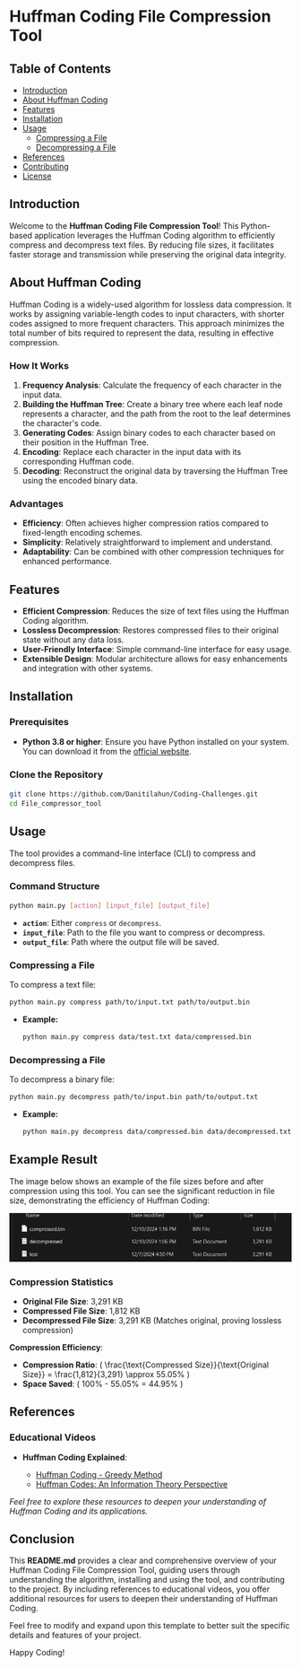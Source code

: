 # Huffman Coding File Compression Tool

## Table of Contents

- [Introduction](#introduction)
- [About Huffman Coding](#about-huffman-coding)
- [Features](#features)
- [Installation](#installation)
- [Usage](#usage)
  - [Compressing a File](#compressing-a-file)
  - [Decompressing a File](#decompressing-a-file)
- [References](#references)
- [Contributing](#contributing)
- [License](#license)

## Introduction

Welcome to the **Huffman Coding File Compression Tool**! This Python-based application leverages the Huffman Coding algorithm to efficiently compress and decompress text files. By reducing file sizes, it facilitates faster storage and transmission while preserving the original data integrity.

## About Huffman Coding

Huffman Coding is a widely-used algorithm for lossless data compression. It works by assigning variable-length codes to input characters, with shorter codes assigned to more frequent characters. This approach minimizes the total number of bits required to represent the data, resulting in effective compression.

### How It Works

1. **Frequency Analysis**: Calculate the frequency of each character in the input data.
2. **Building the Huffman Tree**: Create a binary tree where each leaf node represents a character, and the path from the root to the leaf determines the character's code.
3. **Generating Codes**: Assign binary codes to each character based on their position in the Huffman Tree.
4. **Encoding**: Replace each character in the input data with its corresponding Huffman code.
5. **Decoding**: Reconstruct the original data by traversing the Huffman Tree using the encoded binary data.

### Advantages

- **Efficiency**: Often achieves higher compression ratios compared to fixed-length encoding schemes.
- **Simplicity**: Relatively straightforward to implement and understand.
- **Adaptability**: Can be combined with other compression techniques for enhanced performance.

## Features

- **Efficient Compression**: Reduces the size of text files using the Huffman Coding algorithm.
- **Lossless Decompression**: Restores compressed files to their original state without any data loss.
- **User-Friendly Interface**: Simple command-line interface for easy usage.
- **Extensible Design**: Modular architecture allows for easy enhancements and integration with other systems.

## Installation

### Prerequisites

- **Python 3.8 or higher**: Ensure you have Python installed on your system. You can download it from the [official website](https://www.python.org/downloads/).

### Clone the Repository

```bash
git clone https://github.com/Danitilahun/Coding-Challenges.git
cd File_compressor_tool
```

## Usage

The tool provides a command-line interface (CLI) to compress and decompress files.

### Command Structure

```bash
python main.py [action] [input_file] [output_file]
```

- **`action`**: Either `compress` or `decompress`.
- **`input_file`**: Path to the file you want to compress or decompress.
- **`output_file`**: Path where the output file will be saved.

### Compressing a File

To compress a text file:

```bash
python main.py compress path/to/input.txt path/to/output.bin
```

- **Example:**

  ```bash
  python main.py compress data/test.txt data/compressed.bin
  ```

### Decompressing a File

To decompress a binary file:

```bash
python main.py decompress path/to/input.bin path/to/output.txt
```

- **Example:**

  ```bash
  python main.py decompress data/compressed.bin data/decompressed.txt
  ```

## Example Result

The image below shows an example of the file sizes before and after compression using this tool. You can see the significant reduction in file size, demonstrating the efficiency of Huffman Coding:

![Compression Example](result.png)

### Compression Statistics

- **Original File Size**: 3,291 KB
- **Compressed File Size**: 1,812 KB
- **Decompressed File Size**: 3,291 KB (Matches original, proving lossless compression)

**Compression Efficiency**:

- **Compression Ratio**: \( \frac{\text{Compressed Size}}{\text{Original Size}} = \frac{1,812}{3,291} \approx 55.05\% \)
- **Space Saved**: \( 100\% - 55.05\% = 44.95\% \)

## References

### Educational Videos

- **Huffman Coding Explained**:

  - [Huffman Coding - Greedy Method](https://www.youtube.com/watch?v=co4_ahEDCho)
  - [Huffman Codes: An Information Theory Perspective](https://www.youtube.com/watch?v=B3y0RsVCyrw&t=1258s)

_Feel free to explore these resources to deepen your understanding of Huffman Coding and its applications._


## Conclusion

This **README.md** provides a clear and comprehensive overview of your Huffman Coding File Compression Tool, guiding users through understanding the algorithm, installing and using the tool, and contributing to the project. By including references to educational videos, you offer additional resources for users to deepen their understanding of Huffman Coding.

Feel free to modify and expand upon this template to better suit the specific details and features of your project.

Happy Coding!